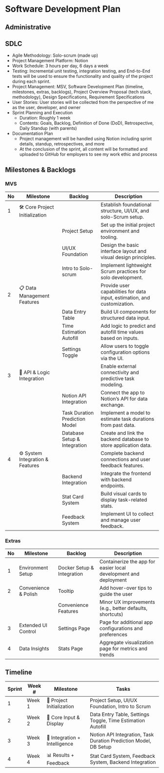 # Software Development Plan

## Administrative


## SDLC
* Agile Methodology: Solo-scrum (made up)
* Project Management Platform: Notion
* Work Schedule: 3 hours per day, 6 days a week
* Testing: Incremental unit testing, integration testing, and End-to-End tests will be used to ensure the functionality and quality of the project during each sprint.
* Project Management: MSV, Software Development Plan (timeline, milestones, extras, backlogs), Project Overview Proposal (tech stack, methodology), Design Specifications, Requirement Specifications
* User Stories: User stories will be collected from the perspective of me as the user, developer, and owner
* Sprint Planning and Execution
  * Duration: Roughly 1 week
  * Contents: Goals, Backlog, Definition of Done (DoD), Retrospective, Daily Standup (with parents)
* Documentation Plan
  * Project management will be handled using Notion including sprint details, standup, retrospectives, and more
  * At the conclusion of the sprint, all content will be formatted and uploaded to GitHub for employers to see my work ethic and process


## Milestones & Backlogs
### MVS
| No | Milestone                           | Backlog                          | Description                                                                 |
|----|-------------------------------------|----------------------------------|-----------------------------------------------------------------------------|
| 1  | 🛠️ Core Project Initialization     |                                  | Establish foundational structure, UI/UX, and solo-Scrum setup.              |
|    |                                     | Project Setup                    | Set up the initial project environment and tooling.                         |
|    |                                     | UI/UX Foundation                 | Design the basic interface layout and visual design principles.             |
|    |                                     | Intro to Solo-scrum             | Implement lightweight Scrum practices for solo development.                 |
| 2  | 📋 Data Management Features         |                                  | Provide user capabilities for data input, estimation, and customization.    |
|    |                                     | Data Entry Table                 | Build UI components for structured data input.                              |
|    |                                     | Time Estimation Autofill         | Add logic to predict and autofill time values based on inputs.              |
|    |                                     | Settings Toggle                  | Allow users to toggle configuration options via the UI.                     |
| 3  | 🔌 API & Logic Integration          |                                  | Enable external connectivity and predictive task modeling.                  |
|    |                                     | Notion API Integration           | Connect the app to Notion’s API for data exchange.                          |
|    |                                     | Task Duration Prediction Model   | Implement a model to estimate task durations from past data.                |
|    |                                     | Database Setup & Integration     | Create and link the backend database to store application data.             |
| 4  | ⚙️ System Integration & Features   |                                  | Complete backend connections and user feedback features.                    |
|    |                                     | Backend Integration              | Integrate the frontend with backend endpoints.                              |
|    |                                     | Stat Card System                 | Build visual cards to display task-related stats.                           |
|    |                                     | Feedback System                  | Implement UI to collect and manage user feedback.                           |



### Extras
| No | Milestone              | Backlog                    | Description                                                       |
|----|------------------------|----------------------------|-------------------------------------------------------------------|
| 1  | Environment Setup      | Docker Setup & Integration | Containerize the app for easier local development and deployment  |
| 2  | Convenience & Polish   | Tooltip                    | Add hover-over tips to guide the user                             |
|    |                        | Convenience Features       | Minor UX improvements (e.g., better defaults, shortcuts)          |
| 3  | Extended UI Control    | Settings Page              | Page for additional app configurations and preferences            |
| 4  | Data Insights          | Stats Page                 | Aggregate visualization page for metrics and trends               |


## Timeline
| Sprint | Week # | Milestone                         | Tasks                                                                 |
|--------|--------|-----------------------------------|-----------------------------------------------------------------------|
| 1      | Week 1 | 🔧 Project Initialization          | Project Setup, UI/UX Foundation, Intro to Scrum                      |
| 2      | Week 2 | 🧾 Core Input & Display            | Data Entry Table, Settings Toggle, Time Estimation Autofill          |
| 3      | Week 3 | 🔗 Integration + Intelligence      | Notion API Integration, Task Duration Prediction Model, DB Setup     |
| 4      | Week 4 | 📊 Results + Feedback              | Stat Card System, Feedback System, Backend Integration               |
